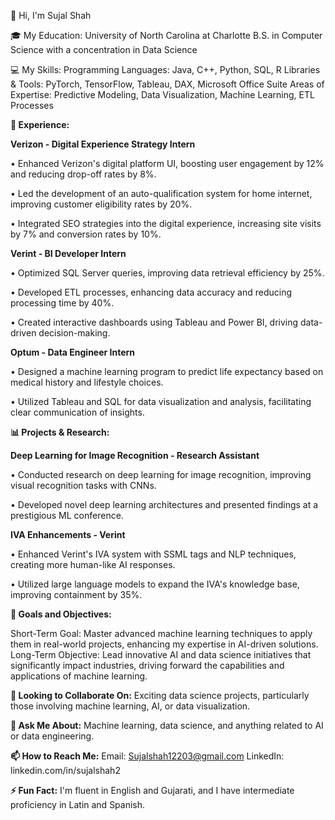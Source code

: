 👋 Hi, I'm Sujal Shah


🎓 My Education:
University of North Carolina at Charlotte
B.S. in Computer Science with a concentration in Data Science


💻 My Skills:
Programming Languages: Java, C++, Python, SQL, R
Libraries & Tools: PyTorch, TensorFlow, Tableau, DAX, Microsoft Office Suite
Areas of Expertise: Predictive Modeling, Data Visualization, Machine Learning, ETL Processes


**🔭 Experience:**

**Verizon - Digital Experience Strategy Intern**

  • Enhanced Verizon's digital platform UI, boosting user engagement by 12% and reducing drop-off rates by 8%.

  • Led the development of an auto-qualification system for home internet, improving customer eligibility rates by 20%.
  
  • Integrated SEO strategies into the digital experience, increasing site visits by 7% and conversion rates by 10%.

**Verint - BI Developer Intern**

• Optimized SQL Server queries, improving data retrieval efficiency by 25%.

• Developed ETL processes, enhancing data accuracy and reducing processing time by 40%.

• Created interactive dashboards using Tableau and Power BI, driving data-driven decision-making.


**Optum - Data Engineer Intern**

• Designed a machine learning program to predict life expectancy based on medical history and lifestyle choices.

• Utilized Tableau and SQL for data visualization and analysis, facilitating clear communication of insights.

**📊 Projects & Research:**

**Deep Learning for Image Recognition - Research Assistant**

• Conducted research on deep learning for image recognition, improving visual recognition tasks with CNNs.

• Developed novel deep learning architectures and presented findings at a prestigious ML conference.



**IVA Enhancements - Verint**

• Enhanced Verint's IVA system with SSML tags and NLP techniques, creating more human-like AI responses.

• Utilized large language models to expand the IVA's knowledge base, improving containment by 35%.



**🌱 Goals and Objectives:**

Short-Term Goal: Master advanced machine learning techniques to apply them in real-world projects, enhancing my expertise in AI-driven solutions.
Long-Term Objective: Lead innovative AI and data science initiatives that significantly impact industries, driving forward the capabilities and applications of machine learning.



**👯 Looking to Collaborate On:**
Exciting data science projects, particularly those involving machine learning, AI, or data visualization.



**💬 Ask Me About:**
Machine learning, data science, and anything related to AI or data engineering.



**📫 How to Reach Me:**
Email: Sujalshah12203@gmail.com
LinkedIn: linkedin.com/in/sujalshah2


**⚡ Fun Fact:**
I'm fluent in English and Gujarati, and I have intermediate proficiency in Latin and Spanish.
